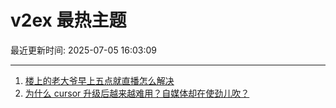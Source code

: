 # v2ex 最热主题

最近更新时间: 2025-07-05 16:03:09

--- 
1. [楼上的老大爷早上五点就直播怎么解决](https://www.v2ex.com/t/1143148) 
2. [为什么 cursor 升级后越来越难用？自媒体却在使劲儿吹？](https://www.v2ex.com/t/1143150) 
